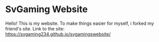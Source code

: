 # SvGaming Website
Hello! This is my website. To make things easier for myself, i forked my friend's site.
Link to the site: https://svgaming234.github.io/svgamingswebsite/
